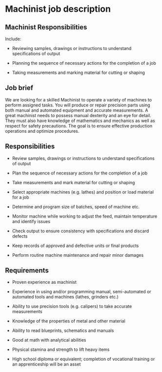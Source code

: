 # Machinist job description


## Machinist Responsibilities

Include:

* Reviewing samples, drawings or instructions to understand specifications of output

* Planning the sequence of necessary actions for the completion of a job

* Taking measurements and marking material for cutting or shaping


## Job brief

We are looking for a skilled Machinist to operate a variety of machines to perform assigned tasks. You will produce or repair precision parts using both manual and automated equipment and accurate measurements.
A great machinist needs to possess manual dexterity and an eye for detail. They must also have knowledge of mathematics and mechanics as well as respect for safety precautions.
The goal is to ensure effective production operations and optimize procedures.


## Responsibilities

* Review samples, drawings or instructions to understand specifications of output

* Plan the sequence of necessary actions for the completion of a job

* Take measurements and mark material for cutting or shaping

* Select appropriate machines (e.g. lathes) and position or load material for a job

* Determine and program size of batches, speed of machine etc.

* Monitor machine while working to adjust the feed, maintain temperature and identify issues

* Check output to ensure consistency with specifications and discard defects

* Keep records of approved and defective units or final products

* Perform routine machine maintenance and repair minor damages


## Requirements

* Proven experience as machinist

* Experience in using and/or programming manual, semi-automated or automated tools and machines (lathes, grinders etc.)

* Ability to use precision tools (e.g. calipers) to take accurate measurements

* Knowledge of the properties of metal and other material

* Ability to read blueprints, schematics and manuals

* Good at math with analytical abilities

* Physical stamina and strength to lift heavy items

* High school diploma or equivalent; completion of vocational training or an apprenticeship will be an asset
